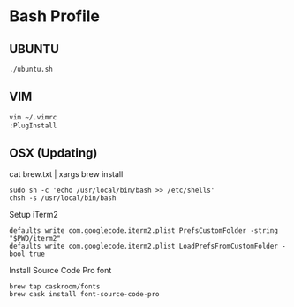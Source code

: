 # Bash Profile 

## UBUNTU
```bash
./ubuntu.sh
```

## VIM
```bash
vim ~/.vimrc
:PlugInstall
```


## OSX (Updating)
cat brew.txt | xargs brew install

```shell
sudo sh -c 'echo /usr/local/bin/bash >> /etc/shells'
chsh -s /usr/local/bin/bash
```

Setup iTerm2
```shell
defaults write com.googlecode.iterm2.plist PrefsCustomFolder -string "$PWD/iterm2"
defaults write com.googlecode.iterm2.plist LoadPrefsFromCustomFolder -bool true
```

Install Source Code Pro font
```shell
brew tap caskroom/fonts
brew cask install font-source-code-pro
```
